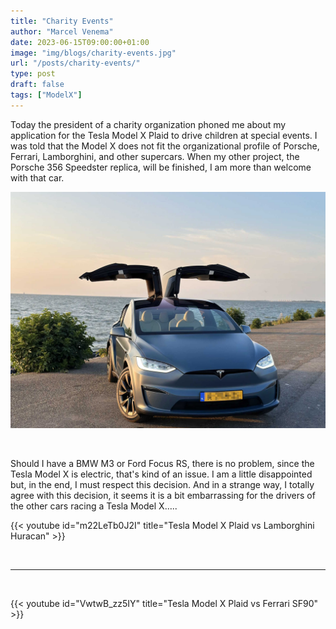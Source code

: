 ```yaml
---
title: "Charity Events"
author: "Marcel Venema" 
date: 2023-06-15T09:00:00+01:00
image: "img/blogs/charity-events.jpg"
url: "/posts/charity-events/"
type: post
draft: false
tags: ["ModelX"]  
---
```


Today the president of a charity organization phoned me about my application for the Tesla Model X Plaid to drive children at special events.<!--more-->
I was told that the Model X does not fit the organizational profile of Porsche, Ferrari, Lamborghini, and other supercars. When my other project, the Porsche 356 Speedster replica, will be finished, I am more than welcome with that car.

<!--more-->

![image](charity-events-01.jpg)

&nbsp;  

Should I have a BMW M3 or Ford Focus RS, there is no problem, since the Tesla Model X is electric, that's kind of an issue. 
I am a little disappointed but, in the end, I must respect this decision. And in a strange way, I totally agree with this decision, it seems it is a bit embarrassing for the drivers of the other cars racing a Tesla Model X…..  

{{< youtube id="m22LeTb0J2I" title="Tesla Model X Plaid vs Lamborghini Huracan" >}}

&nbsp;  

***

&nbsp;  

{{< youtube id="VwtwB_zz5IY" title="Tesla Model X Plaid vs Ferrari SF90" >}}
